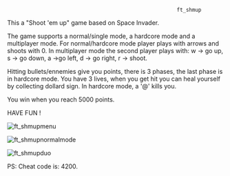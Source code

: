                                                            ft_shmup
This a "Shoot 'em up" game based on Space Invader.

The game supports a normal/single mode, a hardcore mode and a multiplayer mode.
For normal/hardcore mode player plays with arrows and shoots with 0.
In multiplayer mode the second player plays with: w -> go up, s -> go down, a ->go left, d -> go right, r -> shoot.

Hitting bullets/ennemies give you points, there is 3 phases, the last phase is in hardcore mode.
You have 3 lives, when you get hit you can heal yourself by collecting dollard sign.
In hardcore mode, a '@' kills you.

You win when you reach 5000 points.

HAVE FUN !

![ft_shmupmenu](https://user-images.githubusercontent.com/94530285/226961303-51629c97-82bb-428f-bb18-7afbd0436554.png)

![ft_shmupnormalmode](https://user-images.githubusercontent.com/94530285/226963834-937944b4-ae7a-4914-a8aa-e7fe1a96d158.png)

![ft_shmupduo](https://user-images.githubusercontent.com/94530285/226963880-c305daf9-8393-42ca-94b8-519a5dcfb564.png)

PS: Cheat code is: 4200.
